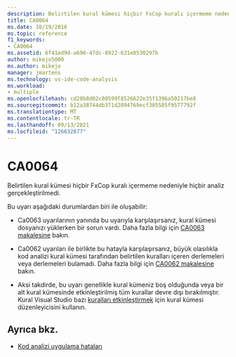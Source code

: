```yaml
---
description: Belirtilen kural kümesi hiçbir FxCop kuralı içermeme nedeniyle hiçbir analiz gerçekleştirilmedi.
title: CA0064
ms.date: 10/19/2016
ms.topic: reference
f1_keywords:
- CA0064
ms.assetid: 6f41ed9d-a690-47dc-8922-631e8530297b
author: mikejo5000
ms.author: mikejo
manager: jmartens
ms.technology: vs-ide-code-analysis
ms.workload:
- multiple
ms.openlocfilehash: cd28b8d02c80599f8526622e35f1396a50217be8
ms.sourcegitcommit: b12a38744db371d2894769ecf305585f9577792f
ms.translationtype: MT
ms.contentlocale: tr-TR
ms.lasthandoff: 09/13/2021
ms.locfileid: "126632877"
---
```

# <a name="ca0064"></a>CA0064

Belirtilen kural kümesi hiçbir FxCop kuralı içermeme nedeniyle hiçbir analiz gerçekleştirilmedi.

Bu uyarı aşağıdaki durumlardan biri ile oluşabilir:

- Ca0063 uyarılarının yanında bu uyarıyla karşılaşırsanız, kural kümesi dosyanızı yüklerken bir sorun vardı. Daha fazla bilgi için [CA0063 makalesine](ca0063.md) bakın.

- Ca0062 uyarıları ile birlikte bu hatayla karşılaşırsanız, büyük olasılıkla kod analizi kural kümesi tarafından belirtilen kuralları içeren derlemeleri veya derlemeleri bulamadı. Daha fazla bilgi için [CA0062 makalesine](ca0062.md) bakın.

- Aksi takdirde, bu uyarı genellikle kural kümeniz boş olduğunda veya bir alt kural kümesinde etkinleştirilmiş tüm kurallar devre dışı bırakılmıştır. Kural Visual Studio bazı [kuralları etkinleştirmek](../code-quality/working-in-the-code-analysis-rule-set-editor.md) için kural kümesi düzenleyicisini kullanın.

## <a name="see-also"></a>Ayrıca bkz.

- [Kod analizi uygulama hataları](../code-quality/code-analysis-application-errors.md)
